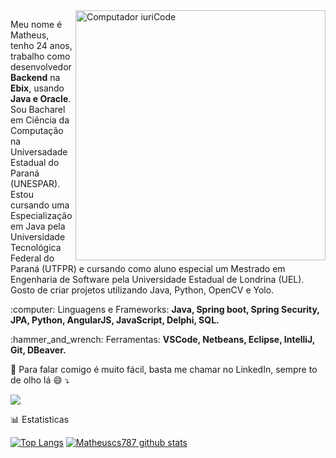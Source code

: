 <img src="https://raw.githubusercontent.com/MicaelliMedeiros/micaellimedeiros/master/image/computer-illustration.png" min-width="400px" max-width="400px" width="400px" align="right" alt="Computador iuriCode">

<p align="left"> 
  Meu nome é Matheus, tenho 24 anos, trabalho como desenvolvedor <strong>Backend</strong> na <strong>Ebix</strong>, usando <strong>Java e Oracle</strong>.<br>
  Sou Bacharel em Ciência da Computação na Universadade Estadual do Paraná (UNESPAR).<br>
  Estou cursando uma Especialização em Java pela Universidade Tecnológica Federal do Paraná (UTFPR) e cursando como aluno especial um Mestrado em Engenharia de 
  Software pela Universidade Estadual de Londrina (UEL).<br>
  Gosto de criar projetos utilizando Java, Python, OpenCV e Yolo.
</p>

<p align="left">
  :computer: Linguagens e Frameworks: <strong>Java, Spring boot, Spring Security, JPA, Python, AngularJS, JavaScript, Delphi, SQL.</strong>
</p>

<p align="left">
 :hammer_and_wrench: Ferramentas: <strong>VSCode, Netbeans, Eclipse, IntelliJ, Git, DBeaver.</strong>
</p>

<p align="left">
  💌 Para falar comigo é muito fácil, basta me chamar no LinkedIn, sempre to de olho lá 😄 ⤵️
</p>


<p align="left">

  <a href="https://www.linkedin.com/in/math787/" alt="Linkedin">
  <img src="https://img.shields.io/badge/-Linkedin-0e76a8?style=flat-square&logo=Linkedin&logoColor=white&link=https://www.linkedin.com/in/math787/" /></a>
  
</p>  


<p align="left">
  📊 Estatisticas
  
[![Top Langs](https://github-readme-stats.vercel.app/api/top-langs/?username=Matheuscs787&&langs_count=8&layout=compact&count_private=true&theme=radical)](https://github.com/anuraghazra/github-readme-stats) [![Matheuscs787 github stats](https://github-readme-stats.vercel.app/api?username=Matheuscs787&count_private=true&show_icons=true&theme=radical&custom_title=Stats&include_all_commits=true)](https://github.com/anuraghazra/github-readme-stats)
</p>


